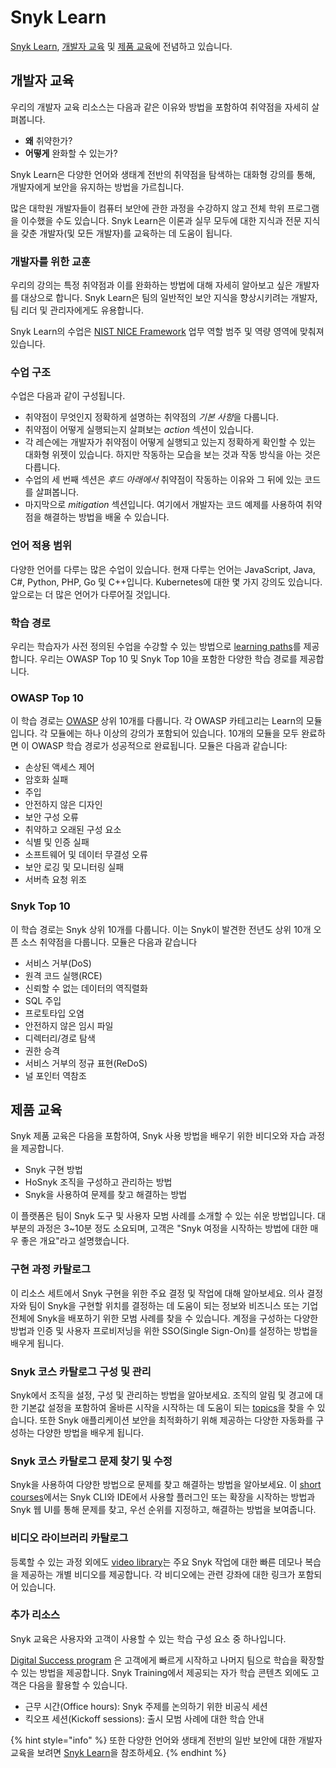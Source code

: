 # Snyk Learn

[Snyk Learn](https://learn.snyk.io), [개발자 교육](snyk-learn.md#undefined) 및 [제품 교육](snyk-learn.md#undefined-5)에  전념하고 있습니다.

## 개발자 교육

우리의 개발자 교육 리소스는 다음과 같은 이유와 방법을 포함하여 취약점을 자세히 살펴봅니다.

* **왜** 취약한가?
* **어떻게** 완화할 수 있는가?

Snyk Learn은 다양한 언어와 생태계 전반의 취약점을 탐색하는 대화형 강의를 통해, 개발자에게 보안을 유지하는 방법을 가르칩니다.

많은 대학원 개발자들이 컴퓨터 보안에 관한 과정을 수강하지 않고 전체 학위 프로그램을 이수했을 수도 있습니다. Snyk Learn은 이론과 실무 모두에 대한 지식과 전문 지식을 갖춘 개발자(및 모든 개발자)를 교육하는 데 도움이 됩니다.

### 개발자를 위한 교훈

우리의 강의는 특정 취약점과 이를 완화하는 방법에 대해 자세히 알아보고 싶은 개발자를 대상으로 합니다. Snyk Learn은 팀의 일반적인 보안 지식을 향상시키려는 개발자, 팀 리더 및 관리자에게도 유용합니다.

&#x20;Snyk Learn의 수업은 [NIST NICE Framework](https://www.nist.gov/itl/applied-cybersecurity/nice) 업무 역할 범주 및 역량 영역에 맞춰져 있습니다.&#x20;

### 수업 구조

수업은 다음과 같이 구성됩니다.

* 취약점이 무엇인지 정확하게 설명하는 취약점의 _기본 사&#xD56D;_&#xC744; 다룹니다.
* 취약점이 어떻게 실행되는지 살펴보는 _action_ 섹션이 있습니다.
* 각 레슨에는 개발자가 취약점이 어떻게 실행되고 있는지 정확하게 확인할 수 있는 대화형 위젯이 있습니다. 하지만 작동하는 모습을 보는 것과 작동 방식을 아는 것은 다릅니다.
* 수업의 세 번째 섹션은 _후드 아래에서_ 취약점이 작동하는 이유와 그 뒤에 있는 코드를 살펴봅니다.
* 마지막으로 _mitigation_ 섹션입니다. 여기에서 개발자는 코드 예제를 사용하여 취약점을 해결하는 방법을 배울 수 있습니다.

### 언어 적용 범위

다양한 언어를 다루는 많은 수업이 있습니다. 현재 다루는 언어는 JavaScript, Java, C#, Python, PHP, Go 및 C++입니다. Kubernetes에 대한 몇 가지 강의도 있습니다. 앞으로는 더 많은 언어가 다루어질 것입니다.

### 학습 경로

우리는 학습자가 사전 정의된 수업을 수강할 수 있는 방법으로 [learning paths](https://learn.snyk.io/learning-paths/)를 제공합니다. 우리는 OWASP Top 10 및 Snyk Top 10을 포함한 다양한 학습 경로를 제공합니다.

### OWASP Top 10

이 학습 경로는 [OWASP](https://owasp.org/) 상위 10개를 다룹니다. 각 OWASP 카테고리는 Learn의 모듈입니다. 각 모듈에는 하나 이상의 강의가 포함되어 있습니다. 10개의 모듈을 모두 완료하면 이 OWASP 학습 경로가 성공적으로 완료됩니다. 모듈은 다음과 같습니다:

* 손상된 액세스 제어
* 암호화 실패
* 주입
* 안전하지 않은 디자인
* 보안 구성 오류
* 취약하고 오래된 구성 요소
* 식별 및 인증 실패
* 소프트웨어 및 데이터 무결성 오류
* 보안 로깅 및 모니터링 실패
* 서버측 요청 위조

### Snyk Top 10

이 학습 경로는 Snyk 상위 10개를 다룹니다. 이는 Snyk이 발견한 전년도 상위 10개 오픈 소스 취약점을 다룹니다. 모듈은 다음과 같습니다

* 서비스 거부(DoS)
* 원격 코드 실행(RCE)
* 신뢰할 수 없는 데이터의 역직렬화
* SQL 주입
* 프로토타입 오염
* 안전하지 않은 임시 파일
* 디렉터리/경로 탐색
* 권한 승격
* 서비스 거부의 정규 표현(ReDoS)
* 널 포인터 역참조

## 제품 교육

Snyk 제품 교육은 다음을 포함하여, Snyk 사용 방법을 배우기 위한 비디오와 자습 과정을 제공합니다.

* Snyk 구현 방법
* HoSnyk 조직을 구성하고 관리하는 방법
* Snyk을 사용하여 문제를 찾고 해결하는 방법

이 플랫폼은 팀이 Snyk 도구 및 사용자 모범 사례를 소개할 수 있는 쉬운 방법입니다. 대부분의 과정은 3\~10분 정도 소요되며, 고객은 "Snyk 여정을 시작하는 방법에 대한 매우 좋은 개요"라고 설명했습니다.

### 구현 과정 카탈로그

이 리소스 세트에서 Snyk 구현을 위한 주요 결정 및 작업에 대해 알아보세요. 의사 결정자와 팀이 Snyk을 구현할 위치를 결정하는 데 도움이 되는 정보와 비즈니스 또는 기업 전체에 Snyk을 배포하기 위한 모범 사례를 찾을 수 있습니다. 계정을 구성하는 다양한 방법과 인증 및 사용자 프로비저닝을 위한 SSO(Single Sign-On)를 설정하는 방법을 배우게 됩니다.

### Snyk 코스 카탈로그 구성 및 관리

Snyk에서 조직을 설정, 구성 및 관리하는 방법을 알아보세요. 조직의 알림 및 경고에 대한 기본값 설정을 포함하여 올바른 시작을 시작하는 데 도움이 되는 [topics](https://learn.snyk.io/catalog/product-training/?type=product-training\&format=learning_path)을 찾을 수 있습니다. 또한 Snyk 애플리케이션 보안을 최적화하기 위해 제공하는 다양한 자동화를 구성하는 다양한 방법을 배우게 됩니다.

### Snyk 코스 카탈로그 문제 찾기 및 수정

Snyk을 사용하여 다양한 방법으로 문제를 찾고 해결하는 방법을 알아보세요. 이 [short courses](https://learn.snyk.io/catalog/product-training/?type=product-training\&format=learning_path)에서는 Snyk CLI와 IDE에서 사용할 플러그인 또는 확장을 시작하는 방법과 Snyk 웹 UI를 통해 문제를 찾고, 우선 순위를 지정하고, 해결하는 방법을 보여줍니다.

### 비디오 라이브러리 카탈로그

등록할 수 있는 과정 외에도 [video library](https://learn.snyk.io/catalog/product-training/?type=product-training)는 주요 Snyk 작업에 대한 빠른 데모나 복습을 제공하는 개별 비디오를 제공합니다. 각 비디오에는 관련 강좌에 대한 링크가 포함되어 있습니다.

### 추가 리소스

Snyk 교육은 사용자와 고객이 사용할 수 있는 학습 구성 요소 중 하나입니다.

[Digital Success program](https://snyk.io/digital-customer-success/) 은 고객에게 빠르게 시작하고 나머지 팀으로 학습을 확장할 수 있는 방법을 제공합니다. Snyk Training에서 제공되는 자가 학습 콘텐츠 외에도 고객은 다음을 활용할 수 있습니다.

* 근무 시간(Office hours): Snyk 주제를 논의하기 위한 비공식 세션
* 킥오프 세션(Kickoff sessions): 출시 모범 사례에 대한 학습 안내

{% hint style="info" %}
또한 다양한 언어와 생태계 전반의 일반 보안에 대한 개발자 교육을 보려면 [Snyk Learn](snyk-learn.md)을 참조하세요.
{% endhint %}
